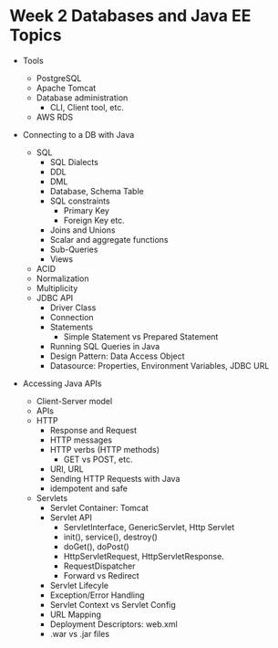 # Week 2 Databases and Java EE Topics
- Tools
    - PostgreSQL
    - Apache Tomcat
    - Database administration
        - CLI, Client tool, etc.
    - AWS RDS
- Connecting to a DB with Java
    - SQL
        - SQL Dialects
        - DDL
        - DML
        - Database, Schema Table
        - SQL constraints
            - Primary Key
            - Foreign Key etc.
        - Joins and Unions
        - Scalar and aggregate functions
        - Sub-Queries
        - Views
    - ACID
    - Normalization
    - Multiplicity
    - JDBC API
        - Driver Class
        - Connection
        - Statements
            - Simple Statement vs Prepared Statement
        - Running SQL Queries in Java
        - Design Pattern: Data Access Object
        - Datasource: Properties, Environment Variables, JDBC URL

- Accessing Java APIs
    - Client-Server model
    - APIs
    - HTTP
        - Response and Request
        - HTTP messages
        - HTTP verbs (HTTP methods)
            - GET vs POST, etc.
        - URI, URL
        - Sending HTTP Requests with Java
        - idempotent and safe
    - Servlets
        - Servlet Container: Tomcat
        - Servlet API
            - ServletInterface, GenericServlet, Http Servlet
            - init(), service(), destroy()
            - doGet(), doPost()
            - HttpServletRequest, HttpServletResponse.
            - RequestDispatcher
            - Forward vs Redirect
        - Servlet Lifecyle
        - Exception/Error Handling
        - Servlet Context vs Servlet Config
        - URL Mapping
        - Deployment Descriptors: web.xml
        - .war vs .jar files